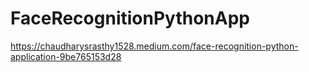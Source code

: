 # FaceRecognitionPythonApp


https://chaudharysrasthy1528.medium.com/face-recognition-python-application-9be765153d28

